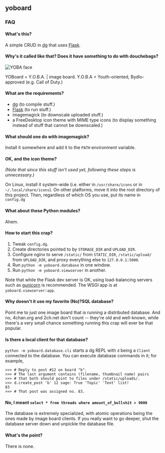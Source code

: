 ## yoboard

### FAQ

#### What's this?

A simple CRUD in [dg](https://github.com/pyos/dg) that uses [Flask](https://github.com/mitsuhiko/flask).

#### Why's it called like that? Does it have something to do with douchebags?

![YOBA face](http://lurkmore.so/images/8/8d/1238521509967.png)

YOBoard = Y.O.B.A. | image board.
Y.O.B.A = Youth-oriented, Bydlo-approved (e.g. Call of Duty.)

#### What are the requirements?

  * [dg](https://github.com/pyos/dg) (to compile stuff.)
  * [Flask](https://github.com/mitsuhiko/flask) (to run stuff.)
  * imagemagick (to downscale uploaded stuff.)
  * a FreeDesktop icon theme with MIME type icons (to display something instead of stuff that cannot be downscaled.)

#### What should one do with imagemagick?

Install it somewhere and add it to the `PATH` environment variable.

#### OK, and the icon theme?

*(Note that since this stuff isn't used yet, following these steps is unnecessary.)*

On Linux, install it system-wide (i.e. either in `/usr/share/icons` or in `~/.local/share/icons`).
On other platforms, move it into the root directory of this project.
Then, regardless of which OS you use, put its name in `config.dg`

#### What about these Python modules?

Ahem.

#### How to start this crap?

  1. Tweak `config.dg`.
  2. Create directories pointed to by `STORAGE_DIR` and `UPLOAD_DIR`.
  3. Configure nginx to serve `/static/` from `STATIC_DIR`, `/static/upload/` from `UPLOAD_DIR`, and proxy everything else to `127.0.0.1:5000`.
  4. Run `python -m yoboard.database` in one window.
  5. Run `python -m yoboard.viewserver` in another.

Note that while the Flask dev server is OK, using load-balancing servers such as
[gunicorn](http://gunicorn.org/) is recommended. The WSGI app is at `yoboard.viewserver:app`.

#### Why doesn't it use my favorite (No)?SQL database?

Point me to just one image board that is running a distributed database.
And no, 4chan.org and 2ch.net don't count -- they're old and well-known,
while there's a very small chance something running this crap will ever
be that popular.

#### Is there a local client for that database?

`python -m yoboard.database.cli` starts a dg REPL with `d` being
a `Client` connected to the database. You can execute database
commands in it; for example,

```dg
>>> # Reply to post #12 on board "b".
>>> # The last argument contains (filename, thumbnail name) pairs
>>> # that both should point to files under /static/uploads/.
>>> d.create_post 'b' 12 sage: True 'Topic' 'Text' list!
83
>>> # That post was assigned no. 83.
```

#### No, I meant `select * from threads where amount_of_bullshit > 9000`

The database is extremely specialized, with atomic operations being
the ones made by image board clients. If you really want to go deeper,
shut the database server down and unpickle the database file.

#### What's the point?

There is none.
